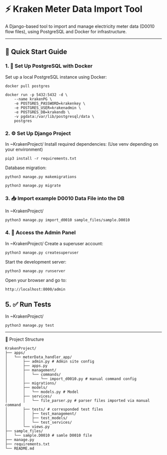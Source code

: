 # ⚡ Kraken Meter Data Import Tool

A Django-based tool to import and manage electricity meter data (D0010 flow files), using PostgreSQL and Docker for infrastructure.

---
## 🚀 Quick Start Guide


### 1. 🐘 Set Up PostgreSQL with Docker

Set up a local PostgreSQL instance using Docker:

```
docker pull postgres
```

```
docker run -p 5432:5432 -d \
    --name krakenPG \
    -e POSTGRES_PASSWORD=krakenkey \
    -e POSTGRES_USER=krakenadmin \
    -e POSTGRES_DB=krakendb \
    -v pgdata:/var/lib/postgresql/data \
    postgres
```


### 2. ⚙️ Set Up Django Project


In ~KrakenProject/ 
Install required dependencies:
(Use venv depending on your environment)

```
pip3 install -r requirements.txt
```

Database migration:
```
python3 manage.py makemigrations
```

```
python3 manage.py migrate
```



### 3. 📥 Import example D0010 Data File into the DB

In ~KrakenProject/
```
python3 manage.py import_d0010 sample_files/sample.D0010  
```



### 4. 🔐 Access the Admin Panel

In ~KrakenProject/
Create a superuser account:

```
python3 manage.py createsuperuser
```

Start the development server:

```
python3 manage.py runserver
```

Open your browser and go to:

```
http://localhost:8000/admin 
```


## 5. ✅ Run Tests

In ~KrakenProject/

```
python3 manage.py test    
```

---


📁 Project Structure

```
KrakenProject/
├── apps/
│   └── meterData_handler_app/
│       ├── admin.py # Admin site config
│       ├── apps.py
│       ├── management/
│       │   └── commands/
│       │       └── import_d0010.py # manual command config
│       ├── migrations/
│       ├── models/
│       │   └── models.py # Model
│       ├── services/
│       │   └── file_parser.py # parser files imported via manual command
│       ├── tests/ # corresponded test files
│       │   ├── test_management/
│       │   ├── test_models/
│       │   └── test_services/
│       └── views.py
├── sample_files/
│   └── sample.D0010 # samle D0010 file
├── manage.py
├── requirements.txt
└── README.md
```